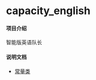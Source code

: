 # capacity_english

#### 项目介绍
智能版英语队长

#### 说明文档
- [常量类](https://www.showdoc.cc/65694455382333?page_id=2893332026997476)
    
